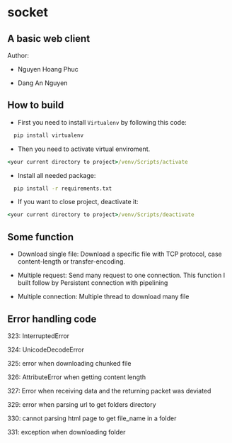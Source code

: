 # socket

## A basic web client

Author: 

- Nguyen Hoang Phuc

- Dang An Nguyen

## How to build

- First you need to install `Virtualenv` by following this code:

```cmd
  pip install virtualenv
```

- Then you need to activate virtual enviroment.

```cmd
<your current directory to project>/venv/Scripts/activate
```

- Install all needed package:

```cmd
  pip install -r requirements.txt
```

- If you want to close project, deactivate it:

```cmd
<your current directory to project>/venv/Scripts/deactivate
```

## Some function

- Download single file: Download a specific file with TCP protocol, case content-length or transfer-encoding.

- Multiple request: Send many request to one connection. This function I built follow by Persistent connection with pipelining

- Multiple connection: Multiple thread to download many file

## Error handling code

323: InterruptedError

324: UnicodeDecodeError

325: error when downloading chunked file

326: AttributeError when getting content length

327: Error when receiving data and the returning packet was deviated

329: error when parsing url to get folders directory

330: cannot parsing html page to get file_name in a folder

331: exception when downloading folder
